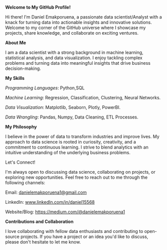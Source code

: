 **Welcome to My GitHub Profile!**

Hi there! I'm Daniel Emakporuena, a passionate data scientist/Analyst with a knack for turning data into actionable insights and innovative solutions. Welcome to my corner of the GitHub universe where I showcase my projects, share knowledge, and collaborate on exciting ventures.

**About Me**

I am a data scientist with a strong background in machine learning, statistical analysis, and data visualization. I enjoy tackling complex problems and turning data into meaningful insights that drive business decision-making.

**My Skills**

*Programming Languages*: Python,SQL

*Machine Learning*: Regression, Classification, Clustering, Neural Networks.

*Data Visualization*: Matplotlib, Seaborn, Plotly, PowerBI.

*Data Wrangling*: Pandas, Numpy, Data Cleaning, ETL Processes.

 **My Philosophy**
        
I believe in the power of data to transform industries and improve lives. My approach to data science is rooted in curiosity, creativity, and a commitment to continuous learning. I strive to blend analytics with an intuitive understanding of the underlying business problems.

Let's Connect!

I'm always open to discussing data science, collaborating on projects, or exploring new opportunities. Feel free to reach out to me through the following channels:

Email: danielemakporuena1@gmail.com 

LinkedIn: www.linkedIn.com/in/daniel15568

Website/Blog: https://medium.com/@danielemakporuena1


**Contributions and Collaboration**

I love collaborating with fellow data enthusiasts and contributing to open-source projects. If you have a project or an idea you'd like to discuss, please don't hesitate to let me know.
